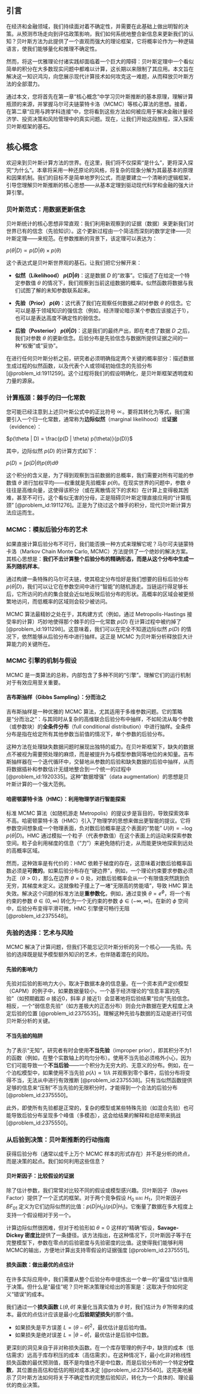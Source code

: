 ## 引言
在经济和金融领域，我们持续面对着不确定性，并需要在此基础上做出明智的决策。从预测市场走向到评估政策影响，我们如何系统地整合新信息来更新我们的认知？贝叶斯方法为此提供了一个直观而强大的理论框架，它将概率论作为一种逻辑语言，使我们能够量化和推理不确定性。

然而，将这一优雅理论付诸实践却面临着一个巨大的障碍：贝叶斯定理中一个看似简单的积分在大多数现实问题中都难以计算，这长期以来限制了其应用。本文旨在解决这一知识鸿沟，向您展示现代计算技术如何攻克这一难题，从而释放贝叶斯方法的全部潜力。

通过本文，您将首先在第一章“核心概念”中学习贝叶斯推断的基本原理，理解计算瓶颈的来源，并掌握马尔可夫链蒙特卡洛（MCMC）等核心算法的思想。接着，在第二章“应用与跨学科连接”中，您将看到这些方法如何被应用于解决金融计量经济学、投资决策和风险管理中的真实问题。现在，让我们开始这段旅程，深入探索贝叶斯框架的基石。

## 核心概念
欢迎来到贝叶斯计算方法的世界。在这里，我们将不仅探索“是什么”，更将深入探究“为什么”。本章将采用一种还原论的风格，将复杂的现象分解为其最基本的原理和因果机制。我们的目标不是简单地罗列公式，而是要建立一个清晰的逻辑框架，引导您理解贝叶斯推断的核心思想——从基本定理到驱动现代科学和金融的强大计算引擎。

### 贝叶斯范式：用数据更新信念

贝叶斯统计的核心思想非常直观：我们利用新观察到的证据（数据）来更新我们对世界已有的信念（先验知识）。这个更新过程由一个简洁而深刻的数学定律——贝叶斯定理——来规范。在参数推断的背景下，该定理可以表达为：

$p(\theta | D) \propto p(D | \theta) \times p(\theta)$

这个表达式是贝叶斯世界观的基石。让我们把它分解开来：

- **似然（Likelihood） $p(D | \theta)$**：这是数据 $D$ 的“故事”。它描述了在给定一个特定参数值 $\theta$ 的情况下，我们观察到当前这组数据的概率。似然函数将数据与我们试图了解的未知参数联系起来。

- **先验（Prior） $p(\theta)$**：这代表了我们在观察任何数据*之前*对参数 $\theta$ 的信念。它可以是基于领域知识的强信念（例如，经济理论暗示某个参数应该接近于1），也可以是表达高度不确定性的弱信念。

- **后验（Posterior） $p(\theta | D)$**：这是我们的最终产出，即在考虑了数据 $D$ 之后，我们对参数 $\theta$ 的更新信念。后验分布是先验信念与数据所提供证据之间的一种“权衡”或“妥协”。

在进行任何贝叶斯分析之前，研究者必须明确指定两个关键的概率部分：描述数据生成过程的似然函数，以及代表个人或领域初始信念的先验分布 [@problem_id:1911259]。这个过程将我们的假设明确化，是贝叶斯框架透明度和力量的源泉。

### 计算瓶颈：棘手的归一化常数

您可能已经注意到上述贝叶斯公式中的正比符号 $\propto$。要将其转化为等式，我们需要引入一个归一化常数，通常称为**边际似然**（marginal likelihood）或**证据**（evidence）：

$p(\theta | D) = \frac{p(D | \theta) p(\theta)}{p(D)}$

其中，边际似然 $p(D)$ 的计算方式如下：

$p(D) = \int p(D | \theta) p(\theta) d\theta$

这个积分的含义是，为了得到观察到当前数据的总概率，我们需要对所有可能的参数值 $\theta$ 进行加权平均——权重就是先验概率 $p(\theta)$。在现实世界的问题中，参数 $\theta$ 往往是高维向量，这使得该积分（或在离散情况下的求和）在计算上变得极其困难，甚至不可行。这个看似无害的分母，正是阻碍贝叶斯定理直接应用的“计算瓶颈” [@problem_id:1911276]。正是为了绕过这个棘手的积分，现代贝叶斯计算方法应运而生。

### MCMC：模拟后验分布的艺术

如果直接计算后验分布不可行，我们能否换一种方式来理解它呢？马尔可夫链蒙特卡洛（Markov Chain Monte Carlo, MCMC）方法提供了一个绝妙的解决方案。其核心思想是：**我们不去计算整个后验分布的精确形态，而是从这个分布中生成一系列随机样本**。

通过构建一条特殊的马尔可夫链，使其稳定分布恰好是我们想要的目标后验分布 $p(\theta | D)$，我们可以让它在参数空间中进行“智能”的随机游走。当链运行得足够长后，它所访问的点的集合就会近似地反映后验分布的形状。高概率的区域会被更频繁地访问，而低概率的区域则会较少被访问。

MCMC 算法最精妙之处在于，其构建方式（例如，通过 Metropolis-Hastings 接受率的计算）巧妙地使得那个棘手的归一化常数 $p(D)$ 在计算过程中被约掉了 [@problem_id:1911298]。这意味着，我们可以在完全不知道边际似然 $p(D)$ 的情况下，依然能够从后验分布中进行抽样。这正是 MCMC 为贝叶斯分析释放巨大计算能力的关键所在。

### MCMC 引擎的机制与假设

MCMC 是一类算法的总称，内部包含了多种不同的“引擎”。理解它们的运行机制对于有效应用至关重要。

#### 吉布斯抽样（Gibbs Sampling）：分而治之

吉布斯抽样是一种优雅的 MCMC 算法，尤其适用于多维参数问题。它的策略是“分而治之”：与其同时从复杂的高维联合后验分布中抽样，不如轮流从每个参数（或参数块）的**全条件分布**（full conditional distribution）中进行抽样。全条件分布是指在给定所有其他参数当前值的情况下，单个参数的后验分布。

这种方法在处理缺失数据问题时展现出独特的威力。在贝叶斯框架下，缺失的数据点不被视为需要预处理的麻烦，而是被提升为与模型参数同等地位的未知量。吉布斯抽样器在一个迭代循环中，交替地从参数的后验和缺失数据的后验中抽样，从而将数据插补和参数估计无缝地整合到一个统一的过程中 [@problem_id:1920335]。这种“数据增强”（data augmentation）的思想是贝叶斯计算的一个强大范例。

#### 哈密顿蒙特卡洛（HMC）：利用物理学进行智能探索

标准 MCMC 算法（如随机游走 Metropolis）的提议步是盲目的，导致探索效率不高。哈密顿蒙特卡洛（HMC）引入了物理学的思想来做出更智能的提议。它将参数空间想象成一个物理表面，负对数后验概率是这个表面的“势能” $U(\theta) = -\log p(\theta|D)$。HMC 通过模拟一个粒子（代表参数值）在这个表面上的运动来探索参数空间。粒子会利用梯度的信息（“力”）来避免随机行走，从而能更快地探索到远处的高概率区域。

然而，这种效率是有代价的：HMC 依赖于梯度的存在，这意味着对数后验概率函数必须是**可微的**。如果后验分布存在“硬边界”，例如，一个理论约束要求参数必须为正（$\theta > 0$），那么在边界 $\theta=0$ 处，对数后验概率会从一个有限值突然跳到负无穷，其梯度未定义。这就像粒子撞上了一堵“无限高的势能墙”，导致 HMC 算法失效。解决这个问题的标准方法是**重参数化**，例如，通过变换 $\theta = e^\phi$，将一个有约束的参数 $\theta \in (0, \infty)$ 转化为一个无约束的参数 $\phi \in (-\infty, \infty)$。在新的 $\phi$ 空间中，后验分布变得平滑可微，HMC 引擎便可畅行无阻 [@problem_id:2375548]。

### 先验的选择：艺术与风险

MCMC 解决了计算问题，但我们不能忘记贝叶斯分析的另一个核心——先验。先验的选择既是赋予模型额外知识的艺术，也伴随着潜在的风险。

#### 先验的影响力

先验对后验的影响力大小，取决于数据本身的信息量。在一个资本资产定价模型（CAPM）的例子中，如果数据量较小，一个基于经济理论的“信息丰富的先验”（如预期截距 $\alpha$ 接近0，斜率 $\beta$ 接近1）会显著地将后验结果“拉向”先验信念。相反，一个“弱信息先验”（如方差极大的正态分布）则会允许数据在更大程度上决定后验的位置 [@problem_id:2375535]。理解这种先验与数据的互动是进行可信贝叶斯分析的关键。

#### 不当先验的陷阱

为了表示“无知”，研究者有时会使用**不当先验**（improper prior），即其积分不为1的函数（例如，在整个实数轴上的均匀分布）。使用不当先验必须格外小心，因为它们可能导致一个**不当后验**——一个积分为无穷大的、无意义的分布。例如，在一个泊松模型中，如果使用不当先验 $p(\lambda) \propto 1/\lambda$ 并观察到零个事件，后验分布将变得不当，无法从中进行有效推断 [@problem_id:2375538]。只有当似然函数提供足够的信息来“压制”不当先验的无限积分时，才能得到一个合法的后验分布 [@problem_id:2375550]。

此外，即使所有先验都是正常的，复杂的模型或某些特殊先验（如混合先验）也可能导致后验分布呈现多个峰值（多模态），这会给结果的解释和总结带来挑战 [@problem_id:2375550]。

### 从后验到决策：贝叶斯推断的行动指南

获得后验分布（通常以成千上万个 MCMC 样本的形式存在）并不是分析的终点，而是决策的起点。我们如何利用这些信息？

#### 贝叶斯因子：比较假设的证据

除了估计参数，我们常常对比较不同的假设或模型感兴趣。贝叶斯因子（Bayes Factor）提供了一个正式的框架。对于两个竞争假设 $H_0$ และ $H_1$，贝叶斯因子 $BF_{01}$ 定义为它们边际似然的比值：$p(D|H_0) / p(D|H_1)$。它衡量了数据在多大程度上支持一个假设相对于另一个。

计算边际似然很困难，但对于检验形如 $\theta=0$ 这样的“精确”假设，**Savage-Dickey 密度比**提供了一条捷径。该方法指出，在这种情况下，贝叶斯因子等于在完整模型下，参数在零点的后验密度与先验密度的比值。这使得我们能够利用MCMC的输出，方便地计算出支持零假设的证据强度 [@problem_id:2375551]。

#### 损失函数：做出最优的点估计

在许多实际应用中，我们需要从整个后验分布中提炼出一个单一的“最佳”估计值用于决策。但什么是“最佳”呢？贝叶斯决策理论给出的答案是：这取决于你如何定义“错误”的成本。

我们通过一个**损失函数** $L(\theta, \hat{\theta})$ 来量化当真实值为 $\theta$ 时，我们估计为 $\hat{\theta}$ 所带来的成本。最优的点估计应该是最小化**后验期望损失**的那个值。

- 如果损失是平方误差 $L=(\theta - \hat{\theta})^2$，最优估计是后验均值。
- 如果损失是绝对误差 $L=|\theta - \hat{\theta}|$，最优估计是后验中位数。

更深刻的洞见来自于非对称损失函数。在一个库存管理的例子中，缺货的成本（低估需求）远高于库存积压的成本（高估需求）。在这种情况下，最小化非对称线性损失函数的最优预测值，既不是均值也不是中位数，而是后验分布的一个特定**分位数**，其位置由高估和低估的相对成本决定 [@problem_id:2375540]。这完美地展示了贝叶斯方法如何将关于不确定性的完整后验知识，转化为一个具体的、理论最优的商业决策。

